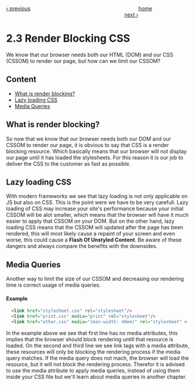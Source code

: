 [‹ previous](./2.2-Render-Tree.md)
&nbsp;&nbsp;&nbsp;&nbsp;&nbsp;&nbsp;&nbsp;&nbsp;&nbsp;&nbsp;&nbsp;&nbsp;&nbsp;&nbsp;&nbsp;&nbsp;&nbsp;&nbsp;&nbsp;&nbsp;&nbsp;&nbsp;&nbsp;&nbsp;&nbsp;&nbsp;&nbsp;&nbsp;&nbsp;&nbsp;&nbsp;&nbsp;&nbsp;&nbsp;&nbsp;&nbsp;&nbsp;&nbsp;&nbsp;&nbsp;&nbsp;&nbsp;&nbsp;&nbsp;&nbsp;&nbsp;&nbsp;&nbsp;&nbsp;&nbsp;&nbsp;&nbsp;&nbsp;&nbsp;&nbsp;&nbsp;&nbsp;&nbsp;&nbsp;&nbsp;&nbsp;&nbsp;&nbsp;&nbsp;&nbsp;&nbsp;&nbsp;&nbsp;&nbsp;&nbsp;&nbsp;&nbsp;&nbsp;
[home](../../README.md)
&nbsp;&nbsp;&nbsp;&nbsp;&nbsp;&nbsp;&nbsp;&nbsp;&nbsp;&nbsp;&nbsp;&nbsp;&nbsp;&nbsp;&nbsp;&nbsp;&nbsp;&nbsp;&nbsp;&nbsp;&nbsp;&nbsp;&nbsp;&nbsp;&nbsp;&nbsp;&nbsp;&nbsp;&nbsp;&nbsp;&nbsp;&nbsp;&nbsp;&nbsp;&nbsp;&nbsp;&nbsp;&nbsp;&nbsp;&nbsp;&nbsp;&nbsp;&nbsp;&nbsp;&nbsp;&nbsp;&nbsp;&nbsp;&nbsp;&nbsp;&nbsp;&nbsp;&nbsp;&nbsp;&nbsp;&nbsp;&nbsp;&nbsp;&nbsp;&nbsp;&nbsp;&nbsp;&nbsp;&nbsp;&nbsp;&nbsp;&nbsp;&nbsp;&nbsp;&nbsp;&nbsp;&nbsp;&nbsp;&nbsp;&nbsp;&nbsp;&nbsp;&nbsp;&nbsp;&nbsp;&nbsp;
[next ›](../Chapter-3--Layout/3.1-Sizing.md)

# 2.3 Render Blocking CSS

We know that our browser needs both our HTML (DOM) and our CSS (CSSOM) to render our page, but how can we limit our CSSOM?

## Content

- [What is render blocking?](#what-is-render-blocking)
- [Lazy loading CSS](#lazy-loading-css)
- [Media Queries](#media-queries)

## What is render blocking?

So now that we know that our browser needs both our DOM and our CSSOM to render our page, it is obvious to say that CSS is a render blocking resource. Which basically means that our browser will not display our page until it has loaded the stylesheets. For this reason it is our job to deliver the CSS to the customer as fast as possible.

## Lazy loading CSS

With modern frameworks we see that lazy loading is not only applicable on JS but also on CSS. This is the point were we have to be very carefull. Lazy loading of CSS may increase your site's performance because your initial CSSOM will be alot smaller, which means that the browser will have it much easier to apply that CSSOM on your DOM. But on the other hand, lazy loading CSS means that the CSSOM will updated after the page has been rendered, this will most likely cause a repaint of your screen and even worse, this could cause a **Flash Of Unstyled Content**. Be aware of these dangers and always compare the benefits with the downsides.

## Media Queries

Another way to limit the size of our CSSOM and decreasing our rendering time is correct usage of media queries.

#### Example
```html
  <link href="stylesheet.css" rel="stylesheet"/>
  <link href="print.css" media="print" rel="stylesheet"/>
  <link href="other.css" media="(min-width: 40em)" rel="stylesheet" >
```

In the example above we see that first line has no media attributes, this implies that the browser should block rendering untill that resource is loaded. On the second and third line we see link tags with a media attribute, these resources will only be blocking the rendering process if the media query matches. If the media query does not mach, the browser will load the resource, but it will not block the rendering process. Therefor it is advised to use the media attribute to apply media queries, instead of using them inside your CSS file but we'll learn about media queries in another chapter.
